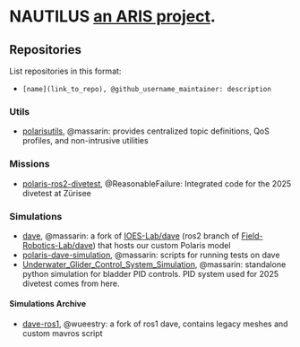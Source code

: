 # NAUTILUS [an ARIS project](https://aris-space.ch/our-projects/nautilus/).

## Repositories
List repositories in this format:
- `[name](link_to_repo), @github_username_maintainer: description`

### Utils
- [polarisutils](https://github.com/Nautilus-UUV/.github.git), @massarin: provides centralized topic definitions, QoS profiles, and non-intrusive utilities 

### Missions
- [polaris-ros2-divetest](https://github.com/Nautilus-UUV/polaris-ros2-divetest), @ReasonableFailure: Integrated code for the 2025 divetest at Zürisee

### Simulations
- [dave](https://github.com/Nautilus-UUV/dave), @massarin: a fork of [IOES-Lab/dave](https://github.com/IOES-Lab/dave) (ros2 branch of [Field-Robotics-Lab/dave](https://github.com/Field-Robotics-Lab/dave)) that hosts our custom Polaris model
- [polaris-dave-simulation](https://github.com/Nautilus-UUV/polaris-dave-simulation), @massarin: scripts for running tests on dave
- [Underwater_Glider_Control_System_Simulation](https://github.com/Nautilus-UUV/Underwater_Glider_Control_System_Simulation), @massarin: standalone python simulation for bladder PID controls. PID system used for 2025 divetest comes from here.

#### Simulations Archive
- [dave-ros1](https://github.com/Nautilus-UUV/dave-ros1), @wueestry: a fork of ros1 dave, contains legacy meshes and custom mavros script
